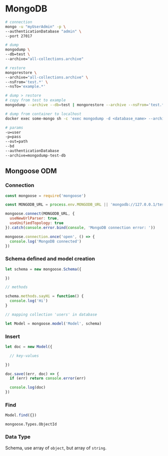 # MongoDB

```bash
# connection
mongo -u "myUserAdmin" -p \
--authenticationDatabase "admin" \
--port 27017

# dump
mongodump \
--db=test \
--archive="all-collections.archive"

# restore
mongorestore \
--archive="all-collections.archive" \
--nsFrom='test.*' \
--nsTo='example.*'

# dump > restore
# copy from test to example
mongodump --archive --db=test | mongorestore --archive --nsFrom='test.*' --nsTo='example.*'

# dump from container to localhost
docker exec some-mongo sh -c 'exec mongodump -d <database_name> --archive' > /some/path/on/your/host/all-collections.archive

# params
-u=user
-p=pass
--out=path
--bd
--authenticationDatabase
--archive=mongodump-test-db
```

## Mongoose ODM

### Connection

```javascript
const mongoose = require('mongoose')

const MONGODB_URL = process.env.MONGODB_URL || 'mongodb://127.0.0.1/test'

mongoose.connect(MONGODB_URL, {
  useNewUrlParser: true,
  useUnifiedTopology: true
}).catch(console.error.bind(console, 'MongoDB connection error: '))

mongoose.connection.once('open', () => {
  console.log('MongoDB connected')
})
```

### Schema defined and model creation

```javascript
let schema = new mongoose.Schema({

})

// methods

schema.methods.sayHi = function() {
  console.log('Hi')
}

// mapping collection 'users' in database

let Model = mongoose.model('Model', schema)
```

### Insert

```javascript
let doc = new Model({

  // key-values

})

doc.save((err, doc) => {
  if (err) return console.error(err)

  console.log(doc)
})
```

### Find

```javascript
Model.find({})
```

`mongoose.Types.ObjectId`

### Data Type

Schema, use array of `object`, but array of `string`.


